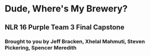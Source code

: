 # Dude, Where's My Brewery?
## NLR 16 Purple Team 3 Final Capstone
### Brought to you by Jeff Bracken, Xhelal Mahmuti, Steven Pickering, Spencer Meredith